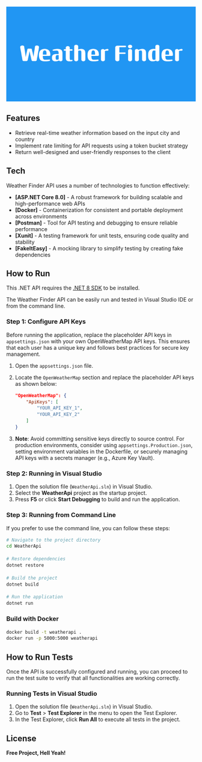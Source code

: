 ![Weather Finder API](Weather_Finder.png)

## Features

- Retrieve real-time weather information based on the input city and country
- Implement rate limiting for API requests using a token bucket strategy
- Return well-designed and user-friendly responses to the client

## Tech

Weather Finder API uses a number of technologies to function effectively:

- **[ASP.NET Core 8.0]** - A robust framework for building scalable and high-performance web APIs
- **[Docker]** - Containerization for consistent and portable deployment across environments
- **[Postman]** - Tool for API testing and debugging to ensure reliable performance
- **[Xunit]** - A testing framework for unit tests, ensuring code quality and stability
- **[FakeItEasy]** - A mocking library to simplify testing by creating fake dependencies

## How to Run

This .NET API requires the [.NET 8 SDK](https://dotnet.microsoft.com/download/dotnet/8.0) to be installed.

The Weather Finder API can be easily run and tested in Visual Studio IDE or from the command line.

### Step 1: Configure API Keys
Before running the application, replace the placeholder API keys in `appsettings.json` with your own OpenWeatherMap API keys. This ensures that each user has a unique key and follows best practices for secure key management.

1. Open the `appsettings.json` file.
2. Locate the `OpenWeatherMap` section and replace the placeholder API keys as shown below:

    ```json
    "OpenWeatherMap": {
        "ApiKeys": [
            "YOUR_API_KEY_1",
            "YOUR_API_KEY_2"
        ]
    }
    ```

3. **Note**: Avoid committing sensitive keys directly to source control. For production environments, consider using `appsettings.Production.json`, setting environment variables in the Dockerfile, or securely managing API keys with a secrets manager (e.g., Azure Key Vault).

### Step 2: Running in Visual Studio
1. Open the solution file (`WeatherApi.sln`) in Visual Studio.
2. Select the **WeatherApi** project as the startup project.
3. Press **F5** or click **Start Debugging** to build and run the application.

### Step 3: Running from Command Line

If you prefer to use the command line, you can follow these steps:

```sh
# Navigate to the project directory
cd WeatherApi

# Restore dependencies
dotnet restore

# Build the project
dotnet build

# Run the application
dotnet run
```

### Build with Docker
```sh
docker build -t weatherapi .
docker run -p 5000:5000 weatherapi
```

## How to Run Tests

Once the API is successfully configured and running, you can proceed to run the test suite to verify that all functionalities are working correctly.

### Running Tests in Visual Studio
1. Open the solution file (`WeatherApi.sln`) in Visual Studio.
2. Go to **Test** > **Test Explorer** in the menu to open the Test Explorer.
3. In the Test Explorer, click **Run All** to execute all tests in the project.


## License

**Free Project, Hell Yeah!**


  